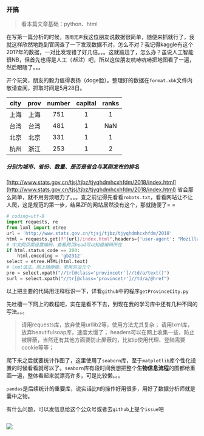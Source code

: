 ### 开搞
> 看本篇文章基础：python、html

在写第一篇分析的时候，`落雨无声`我这位朋友说数据很简单，随便来抓就行了，我就这样欣然地跑到官网查了一下发现数据不对，怎么不对？我记得kaggle有这个2017年的数据，一对比发现错了好几倍。。。这就尴尬了，怎么办？虽说人工智能很NB，但首先也得是人工（*标注*）吧，所以这位朋友吭哧吭哧把地图看了一遍，然后眼瞎了。。。

开个玩笑，朋友的毅力值得表扬（doge脸）。整理好的数据在`format.xbk`文件内敬请查阅，抓取时间是5月28日。

|city  |  prov  |  number|capital|ranks|
|:-:|:--:|:--:|:--:|:--:|
|上海	|上海	|751|1|1|
|台湾	|台湾	|481|1|NaN|
|北京	|北京	|331|1|1|
|杭州	|浙江	|253|1|2|

##### 分别为城市、省份、数量、是否是省会与某刚发布的排名

[http://www.stats.gov.cn/tjsj/tjbz/tjyqhdmhcxhfdm/2018/index.html](http://www.stats.gov.cn/tjsj/tjbz/tjyqhdmhcxhfdm/2018/index.html) 省会那么简单，就不用劳烦眼力了。。。查之前记得先看看`robots.txt`，看看网站让不让人爬，这是规范的第一步，结果ZF的网站居然没有这个，那就随便了= =

```python
# coding=utf-8
import requests, re
from lxml import etree
url = 'http://www.stats.gov.cn/tjsj/tjbz/tjyqhdmhcxhfdm/2018'
html = requests.get(f"{url}/index.html",headers={'user-agent': "Mozilla/5.0 (Windows; U; MSIE 9.0; Windows NT 9.0; en-US)"})
# 中文网页需设置编码，查看网页head可以知道编码所在
if html.status_code == 200:
    html.encoding = 'gb2312'
select = etree.HTML(html.text)
# lxml语法，网上随便搜，常用的没几个
pro = select.xpath("//tr[@class='provincetr']//td/a/text()")
surl = select.xpath("//tr[@class='provincetr']//td/a/@href")
```
以上把主要的代码用注释标识一下，详看`github`中的程序`getProvinceCity.py`

先吐槽一下网上的教程吧，实在是看不下去，到现在我的学习库中还有几种不同的写法。。。
> 请用requests库，放弃使用urllib2等，使用方法尤其复杂；
> 请用lxml库，放弃beautifulsoap库，速度太慢了；
> headers可以在网上收集一些，防止被屏蔽，当然还有其他方面要防止屏蔽的，比如ip使用代理、登陆需要cookie等等；

爬下来之后就要统计作图了，这里使用了`seaborn`库，至于`matplotlib`库个性化设置的时候看看就可以了。`seaborn`库有段时间我想把整个**生物信息流程**的图都给重画一遍，整体看起来就漂亮许多，可是比较懒。。。

`pandas`是后续统计的重要库，说实话比`R`的操作好用很多，用好了数据分析师就是囊中之物。

有什么问题，可以发信息给这个公众号或者去`github`上提个`issue`吧

![]()

![](https://mmbiz.qpic.cn/mmbiz_png/mYJibSOraq9pLEwFgUObcImwB175s3Nm5eXowgRhE68Nq10K66oBpHiblP6L9XicpeKs9vqUp6NqrYoypNqP37rTA/0?wx_fmt=png)